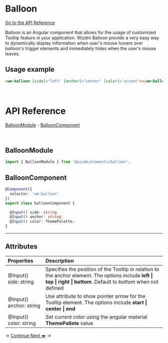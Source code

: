 <!-- toc: reference.json -->

# Balloon

[Go to the API Reference](#api-reference)

Balloon is an Angular component that allows for the usage of customized Tooltip feature in your application. Wizdm Balloon provide a very easy way to dynamically display information when user's mouse hovers over balloon's trigger elements  and immediately hides when the user's mouse leaves.


## Usage example
```html
<wm-balloon [side]="left" [anchor]="center" [color]="accent"></wm-balloon>

```

  
&nbsp;  


# API Reference

[BalloonModule](#balloonmodule) - [BalloonComponent](#ballooncomponent) 

&nbsp;  

## BalloonModule 

```typescript
import { BalloonModule } from '@wizdm/elements/balloon';
```

## BalloonComponent

```typescript
@Component({
  selector: 'wm-balloon'
})
export class balloonComponent {

  @Input() side: string
  @Input() anchor: string
  @Input() color: ThemePalette;
}
```
---


## Attributes

| **Properties**          | **Description**                                                                                                                                                       |
| :---------------------- | :-------------------------------------------------------------------------------------------------------------------------------------------------------------------- |
| @Input() side: string   | Specifies the position of the Tooltip in relation to the anchor element. The options include **left \| top \| right \| bottom**. Default to *bottom* when not defined |
| @Input() anchor: string | Use attribute to show pointer arrow for the Tooltip element. The options include **start \| center \| end**                                                                                                                          |
| @Input() color: string  | Set current color using the angular material **ThemePallete** value                                                                                                   |

->
[Continue Next ⮕](docs/toc?go=next) 
->          